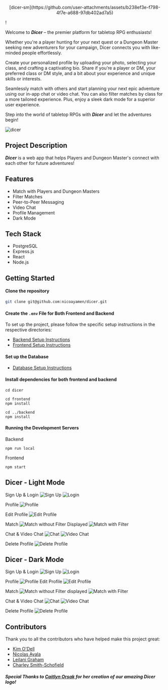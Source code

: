 <p align="center">
[dicer-sm](https://github.com/user-attachments/assets/b238ef3e-f798-4f7e-a688-97db402ad7a5)
</p>!

Welcome to ***Dicer*** – the premier platform for tabletop RPG enthusiasts! 

Whether you're a player hunting for your next quest or a Dungeon Master seeking new adventurers for your campaign, Dicer connects you with like-minded people effortlessly.

Create your personalized profile by uploading your photo, selecting your class, and crafting a captivating bio. Share if you’re a player or DM, your preferred class or DM style, and a bit about your experience and unique skills or interests.

Seamlessly match with others and start planning your next epic adventure using our in-app chat or video chat. You can also filter matches by class for a more tailored experience. Plus, enjoy a sleek dark mode for a superior user experience.

Step into the world of tabletop RPGs with ***Dicer*** and let the adventures begin!

![dicer](https://github.com/user-attachments/assets/1871d4b8-7524-4bd6-a4db-a4920993c5c6)

## Project Description
***Dicer*** is a web app that helps Players and Dungeon Master's connect with each other for future adventures!

## Features
* Match with Players and Dungeon Masters
* Filter Matches
* Peer-to-Peer Messaging
* Video Chat
* Profile Management
* Dark Mode


## Tech Stack
* PostgreSQL
* Express.js
* React
* Node.js


## Getting Started
#### Clone the repository

```sh
git clone git@github.com:nicoayamen/dicer.git
```

#### Create the `.env` File for Both Frontend and Backend
To set up the project, please follow the specific setup instructions in the respective directories:

- [Backend Setup Instructions](./backend/README.md)
- [Frontend Setup Instructions](./frontend/README.md)

#### Set up the Database
- [Database Setup Instructions](./backend/db/README.md)

#### Install dependencies for both frontend and backend
```
cd dicer

cd frontend
npm install

cd ../backend
npm install
```


####  Running the Development Servers
Backend

```cd backend
npm run local
```

Frontend
```cd frontend
npm start
```

## Dicer - Light Mode
Sign Up & Login
![Sign Up](<readme-screenshots/Sign Up.png>)
![Login](readme-screenshots/Login.png)

Profile
![Profile](<readme-screenshots/Profile .png>)

Edit Profile
![Edit Profile](<readme-screenshots/Edit Profile.png>)


Match
![Match without Filter Displayed](<readme-screenshots/Match without filter displayed.png>)
![Match with Filter](<readme-screenshots/Match Filter Displayed.png>)

Chat & Video Chat
![Chat](readme-screenshots/Chat.png)
![Video Chat](<readme-screenshots/Video Chat.png>)

Delete Profile
![Delete Profile](<readme-screenshots/Delete Profile.png>)



## Dicer - Dark Mode
Sign Up & Login
![Sign Up](<readme-screenshots/Sign Up - dark mode.png>)
![Login](<readme-screenshots/Login - dark mode.png>)

Profile
![Profile](<readme-screenshots/Profile - dark mode.png>)
Edit Profile
![Edit Profile](<readme-screenshots/Edit Profile - Dark Mode.png>)

Match
![Match without Filter displayed](<readme-screenshots/Match without filter displayed - dark mode.png>)
![Match with Filter](<readme-screenshots/Match Filter Displayed - dark mode.png>)

Chat & Video Chat
![Chat](<readme-screenshots/Chat - dark mode.png>)
![Video Chat](<readme-screenshots/Video Chat - dark mode.png>)

Delete Profile
![Delete Profile](<readme-screenshots/Delete Profile - dark mode.png>)


## Contributors

Thank you to all the contributors who have helped make this project great:

- [Kim O'Dell](https://github.com/kimodell)
- [Nicolas Ayala](https://github.com/nicoayamen)
- [Leilani Graham](https://github.com/oatmilkies)
- [Charley Smith-Schofield](https://github.com/charleysmithschofield)



##### Special Thanks to [Caitlyn Orsak](https://www.instagram.com/caitlynorsak/?hl=en) for her creation of our amazing Dicer logo!
